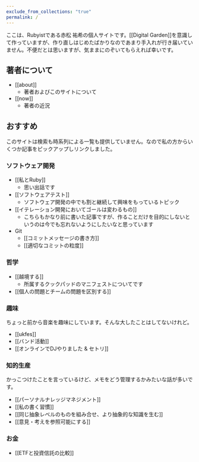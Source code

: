 ```yaml
---
exclude_from_collections: "true"
permalink: /
---
```

ここは、Rubyistである赤松 祐希の個人サイトです。[[Digital Garden]]を意識して作っていますが、作り直しはじめたばかりなのであまり手入れが行き届いていません。不便だとは思いますが、気ままにのぞいてもらえれば幸いです。

## 著者について

- [[about]]
	- 著者およびこのサイトについて
- [[now]]
	- 著者の近況

## おすすめ

このサイトは検索も時系列による一覧も提供していません。なので私の方からいくつか記事をピックアップしリンクしました。

### ソフトウェア開発

- [[私とRuby]]
	- 思い出話です
- [[ソフトウェアテスト]]
	- ソフトウェア開発の中でも割と継続して興味をもっているトピック
- [[イテレーション開発においてゴールは変わるもの]]
	- こちらもかなり前に書いた記事ですが、作ることだけを目的にしないというのは今でも忘れないようにしたいなと思っています
- Git
	- [[コミットメッセージの書き方]]
	- [[適切なコミットの粒度]]

### 哲学

- [[越境する]]
	- 所属するクックパッドのマニフェストについてです
- [[個人の問題とチームの問題を区別する]]

### 趣味

ちょっと前から音楽を趣味にしています。そんな大したことはしてないけれど。

- [[ukfes]]
- [[バンド活動]]
- [[オンラインでDJやりました & セトリ]]

### 知的生産

かっこつけたことを言っているけど、メモをどう管理するかみたいな話が多いです。

- [[パーソナルナレッジマネジメント]]
- [[私の書く習慣]]
- [[同じ抽象レベルのものを組み合せ、より抽象的な知識を生む]]
- [[意見・考えを参照可能にする]]

### お金

- [[ETFと投資信託の比較]]
